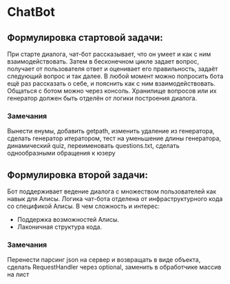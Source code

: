 # ChatBot

## Формулировка стартовой задачи:
При старте диалога, чат-бот рассказывает, что он умеет и как с ним взаимодействовать. Затем в бесконечном цикле задает вопрос, получает от пользователя ответ и оценивает его правильность, задаёт следующий вопрос и так далее. В любой момент можно попросить бота ещё раз рассказать о себе, и пояснить как с ним взаимодействовать.
Общаться с ботом можно через консоль. Хранилище вопросов или их генератор должен быть отделён от логики построения диалога.

### Замечания
Вынести енумы, добавить getpath, изменить удаление из генератора, сделать генератор итератором, тест на уменьшение длины генератора, динамический quiz, переименовать questions.txt, сделать однообразными обращения к юзеру

## Формулировка второй задачи:
Бот поддерживает ведение диалога с множеством пользователей как навык для Алисы. Логика чат-бота отделена от инфраструктурного кода со спецификой Алисы.
В чем сложность и интерес: 
- Поддержка возможностей Алисы. 
- Лаконичная структура кода. 

### Замечания
Перенести парсинг json на сервер и возвращать в виде объекта, сделать RequestHandler через optional, заменить в обработчике массив на лист
